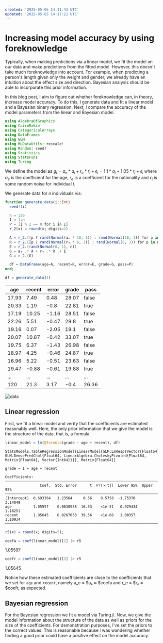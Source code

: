 ```yaml
---
created: '2025-05-05 14:11:43 UTC'
updated: '2025-05-05 14:17:21 UTC'
---
```


# Increasing model accuracy by using foreknowledge

Typically, when making predictions via a linear model, we fit the model on our data and make predictions from the fitted model.
However, this doesn't take much foreknowledge into account.
For example, when predicting a person's length given only the weight and gender, we already have an intuition about the effect size and direction.
Bayesian analysis should be able to incorporate this prior information.

In this blog post, I aim to figure out whether foreknowledge can, in theory, increase model accuracy.
To do this, I generate data and fit a linear model and a Bayesian binary regression.
Next, I compare the accuracy of the model parameters from the linear and Bayesian model.

```julia
using AlgebraOfGraphics
using CairoMakie
using CategoricalArrays
using DataFrames
using GLM
using MLDataUtils: rescale!
using Random: seed!
using Statistics
using StatsFuns
using Turing
```

We define the model as $g_i = a_e * a_i + r_e * r_i + \epsilon_i = 1.1 * a_i + 1.05 * r_i + \epsilon_i$ where $a_e$ is the coefficient for the age, $r_e$ is a coefficient for the nationality and $\epsilon_i$ is some random noise for individual $i$.

We generate data for $n$ individuals via:

```julia
function generate_data(i::Int)
  seed!(i)

  n = 120
  I = 1:n
  P = [i % 2 == 0 for i in I]
  r_2(x) = round(x; digits=2)

  A = r_2.([p ? rand(Normal(aₑ * 18, 1)) : rand(Normal(18, 1)) for p in P])
  R = r_2.([p ? rand(Normal(rₑ * 6, 3)) : rand(Normal(6, 3)) for p in P])
  E = r_2.(rand(Normal(0, 1), n))
  G = aₑ .* A + rₑ .* R .+ E
  G = r_2.(G)

  df = DataFrame(age=A, recent=R, error=E, grade=G, pass=P)
end;
```

```julia
df = generate_data(1)
```

age | recent | error | grade | pass
--- | --- | --- | --- | ---
17.93 | 7.49 | 0.48 | 28.07 | false
20.33 | 1.19 | -0.8 | 22.81 | true
17.19 | 10.25 | -1.16 | 28.51 | false
22.26 | 5.51 | -0.47 | 29.8 | true
19.16 | 0.07 | -2.05 | 19.1 | false
20.07 | 10.87 | -0.42 | 33.07 | true
19.75 | 6.37 | -1.43 | 26.98 | false
18.97 | 4.25 | -0.46 | 24.87 | true
16.96 | 5.22 | -0.51 | 23.63 | false
19.47 | -0.88 | -0.61 | 19.88 | true
... | ... | ... | ... | ...
120 | 21.3 | 3.17 | -0.4 | 26.36 | true

![data](/files/0a947d7a002a8dca)

## Linear regression

First, we fit a linear model and verify that the coefficients are estimated reasonably well.
Here, the only prior information that we give the model is the structure of the data, that is, a formula.

```julia
linear_model = lm(@formula(grade ~ age + recent), df)
```

```raw
StatsModels.TableRegressionModel{LinearModel{GLM.LmResp{Vector{Float64}}, GLM.DensePredChol{Float64, LinearAlgebra.CholeskyPivoted{Float64, Matrix{Float64}, Vector{Int64}}}}, Matrix{Float64}}

grade ~ 1 + age + recent

Coefficients:
────────────────────────────────────────────────────────────────────────
                Coef.  Std. Error      t  Pr(>|t|)  Lower 95%  Upper 95%
────────────────────────────────────────────────────────────────────────
(Intercept)  0.693364   1.23564     0.56    0.5758  -1.75376     3.14049
age          1.05597    0.0638938  16.53    <1e-31   0.929434    1.18251
recent       1.05645    0.0267033  39.56    <1e-68   1.00357     1.10934
────────────────────────────────────────────────────────────────────────
```

```julia
r5(x) = round(x; digits=5);
```

```julia
coefa = coef(linear_model)[2] |> r5
```

1.05597

```julia
coefr = coef(linear_model)[3] |> r5
```

1.05645

Notice how these estimated coefficients are close to the coefficients that we set for `age` and `recent`, namely a\_e = $aₑ ≈ $coefa and r\_e = $rₑ ≈ $coefr, as expected.

## Bayesian regression

For the Bayesian regression we fit a model via Turing.jl.
Now, we give the model information about the structure of the data as well as priors for the size of the coefficients.
For demonstration purposes, I've set the priors to the correct values.
This is reasonable because I was wondering whether finding a good prior could have a positive effect on the model accuracy.

